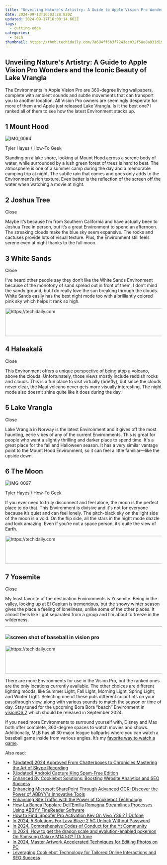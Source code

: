 ```yaml
---
title: "Unveiling Nature's Artistry: A Guide to Apple Vision Pro Wonders and the Iconic Beauty of Lake Vrangla"
date: 2024-09-13T16:03:28.820Z
updated: 2024-09-17T16:00:14.662Z
tags:
  - cutting-edge
categories:
  - tech
thumbnail: https://thmb.techidaily.com/7a684ff6b3f7243ec032f5ae8a931d190264bae1e112796613965ade353d6f1f.png
---
```


## Unveiling Nature's Artistry: A Guide to Apple Vision Pro Wonders and the Iconic Beauty of Lake Vrangla

The Environments in Apple Vision Pro are 360-degree living wallpapers, complete with ambient sounds and subtle movements that can transport you to another location. All Vision Pro owners are seemingly desperate for more of them and Apple just released Lake Vrangla. Is it the best one? I ranked all of them to see how the latest Environment stacks up.

## 1  Mount Hood 

![IMG_0094](https://static1.howtogeekimages.com/wordpress/wp-content/uploads/2024/07/img_0094.PNG) 

Tyler Hayes / How-To Geek

 Standing on a lake shore, looking at Mount Hood across a serene body of water, while surrounded by a lush green forest of trees is hard to beat. The atmosphere is one of a summer camp during the day and a memorable camping trip at night. The subtle rain that comes and goes only adds to the Environment’s rich texture. Even better is the reflection of the screen off the water when watching a movie at night.

## 2  Joshua Tree 

Close 

 Maybe it’s because I’m from Southern California and have actually been to Joshua Tree in person, but it’s a great Environment to spend an afternoon. The streaking clouds make the blue sky seem expansive. The rocks and cactuses provide lots of visual texture. Plus, the Environment still feels serene even at night thanks to the full moon.

## 3  White Sands 

Close 

 I’ve heard other people say they don’t like the White Sands Environment because of the monotony of sand spread out in front of them. I don’t mind the sandy ground, but I do really love the sun breaking through the clouds. White Sands easily has the best night mode too with a brilliantly colored pink sky which helps it rank so high.

<!-- affiliate ads begin -->
<a href="https://aidotcom.pxf.io/c/5597632/2129043/19576" target="_top" id="2129043">
  <img src="//a.impactradius-go.com/display-ad/19576-2129043" border="0" alt="https://techidaily.com" width="728" height="90"/>
</a>
<img height="0" width="0" src="https://aidotcom.pxf.io/i/5597632/2129043/19576" style="position:absolute;visibility:hidden;" border="0" />
<!-- affiliate ads end -->

## 4  Haleakalā 

Close 

 This Environment offers a unique perspective of being atop a volcano, above the clouds. Unfortunately, those views mostly include reddish rocks and clouds. This is a fun place to visit virtually (briefly), but since the clouds never clear, the Maui volcano never gets more visually interesting. The night mode also doesn’t shine quite like it does during the day.

## 5  Lake Vrangla 

Close 

 Lake Vrangla in Norway is the latest Environment and it gives off the most haunting, eerie vibes of any of the current Environments. This is great for people who want a slightly thrilling and darker place to spend time. It's a great place for the fall and Halloween season. It has a very similar vantage point to the Mount Hood Environment, so it can feel a little familiar—like the upside down.

## 6  The Moon 

![IMG_0097](https://static1.howtogeekimages.com/wordpress/wp-content/uploads/2024/07/img_0097.PNG) 

Tyler Hayes / How-To Geek

 If you ever need to truly disconnect and feel alone, the moon is the perfect place to do that. This Environment is divisive and it's not for everyone because it’s quiet and can feel lonely. The pitch-black sky on the light side of the moon is a void. On the flip side, all the stars in the night mode dazzle and look amazing. Even if you’re not a space person, it’s quite the view of Earth.

<!-- affiliate ads begin -->
<a href="https://appsumo.8odi.net/c/5597632/2137412/7443" target="_top" id="2137412">
  <img src="//a.impactradius-go.com/display-ad/7443-2137412" border="0" alt="https://techidaily.com" width="728" height="90"/>
</a>
<img height="0" width="0" src="https://appsumo.8odi.net/i/5597632/2137412/7443" style="position:absolute;visibility:hidden;" border="0" />
<!-- affiliate ads end -->

## 7  Yosemite 

Close 

 My least favorite of the destination Environments is Yosemite. Being in the valley, looking up at El Capitan is tremendous, but the snowy winter season gives the place a feeling of loneliness, unlike some of the other places. It almost feels like I got separated from a group and I’m about to freeze in the wilderness.

---

### ![screen shot of baseball in vision pro](https://static0.howtogeekimages.com/wordpress/wp-content/uploads/2024/06/img_0070.PNG) 

<!-- affiliate ads begin -->
<a href="https://ephamedtechinc.pxf.io/c/5597632/2137218/26400" target="_top" id="2137218">
  <img src="//a.impactradius-go.com/display-ad/26400-2137218" border="0" alt="https://techidaily.com" width="728" height="90"/>
</a>
<img height="0" width="0" src="https://ephamedtechinc.pxf.io/i/5597632/2137218/26400" style="position:absolute;visibility:hidden;" border="0" />
<!-- affiliate ads end -->

 There are more Environments for use in the Vision Pro, but the ranked ones are the only locations currently available. The other choices are different lighting moods, like Summer Light, Fall Light, Morning Light, Spring Light, and Winter Light. Selecting one of these puts different color tints on your passthrough view, along with various sounds to match the season or time of day. Stay tuned for the upcoming Bora Bora “beach” Environment in [visionOS 2](https://extra-hints.techidaily.com/new-comparative-analysis-of-ar-stickers-focusing-on-google/) which should be released in September 2024.

 If you need more Environments to surround yourself with, Disney and Max both offer complete, 360-degree spaces to watch movies and shows. Additionally, MLB has all 30 major league ballparks where you can watch a baseball game inside from various angles. It’s my [favorite way to watch a game](https://hardware-updates.techidaily.com/the-intel-310-cpu-proves-that-two-p-cores-can-pack-a-powerful-punch/).

<ins class="adsbygoogle"
     style="display:block"
     data-ad-format="autorelaxed"
     data-ad-client="ca-pub-7571918770474297"
     data-ad-slot="1223367746"></ins>

<ins class="adsbygoogle"
     style="display:block"
     data-ad-client="ca-pub-7571918770474297"
     data-ad-slot="8358498916"
     data-ad-format="auto"
     data-full-width-responsive="true"></ins>

<span class="atpl-alsoreadstyle">Also read:</span>
<div><ul>
<li><a href="https://screen-mirroring-recording.techidaily.com/updated-2024-approved-from-chatterboxes-to-chronicles-mastering-the-art-of-skype-recording/"><u>[Updated] 2024 Approved From Chatterboxes to Chronicles Mastering the Art of Skype Recording</u></a></li>
<li><a href="https://on-screen-recording.techidaily.com/updated-android-capture-king-spam-free-edition/"><u>[Updated] Android Capture King Spam-Free Edition</u></a></li>
<li><a href="https://some-tips.techidaily.com/enhanced-by-cookiebot-solutions-boosting-website-analytics-and-seo-success/"><u>Enhanced By Cookiebot Solutions: Boosting Website Analytics and SEO Success</u></a></li>
<li><a href="https://some-tips.techidaily.com/enhancing-microsoft-sharepoint-through-advanced-ocr-discover-the-power-of-abbyys-innovative-tools/"><u>Enhancing Microsoft SharePoint Through Advanced OCR: Discover the Power of ABBYY's Innovative Tools</u></a></li>
<li><a href="https://some-tips.techidaily.com/enhancing-site-traffic-with-the-power-of-cookiebot-technology/"><u>Enhancing Site Traffic with the Power of Cookiebot Technology</u></a></li>
<li><a href="https://some-tips.techidaily.com/how-la-banca-popolare-dellemilia-romagna-streamlines-processes-using-abbyy-finereader-software/"><u>How La Banca Popolare Dell'Emilia Romagna Streamlines Processes Using ABBYY FineReader Software</u></a></li>
<li><a href="https://fake-location.techidaily.com/how-to-find-ispoofer-pro-activation-key-on-vivo-y36i-drfone-by-drfone-virtual-android/"><u>How to Find iSpoofer Pro Activation Key On Vivo Y36i? | Dr.fone</u></a></li>
<li><a href="https://android-unlock.techidaily.com/in-2024-5-solutions-for-lava-blaze-2-5g-unlock-without-password-by-drfone-android/"><u>In 2024, 5 Solutions For Lava Blaze 2 5G Unlock Without Password</u></a></li>
<li><a href="https://youtube-videos.techidaily.com/in-2024-comprehensive-codes-of-conduct-for-the-yt-community/"><u>In 2024, Comprehensive Codes of Conduct for the Yt Community</u></a></li>
<li><a href="https://change-location.techidaily.com/in-2024-how-to-get-the-dragon-scale-and-evolution-enabled-pokemon-on-samsung-galaxy-m14-5g-drfone-by-drfone-virtual-android/"><u>In 2024, How to get the dragon scale and evolution-enabled pokemon On Samsung Galaxy M14 5G? | Dr.fone</u></a></li>
<li><a href="https://extra-skills.techidaily.com/in-2024-master-artwork-accelerated-techniques-for-editing-photos-on-pc/"><u>In 2024, Master Artwork Accelerated Techniques for Editing Photos on PC</u></a></li>
<li><a href="https://some-tips.techidaily.com/leveraging-cookiebot-technology-for-tailored-online-interactions-and-seo-success/"><u>Leveraging Cookiebot Technology for Tailored Online Interactions and SEO Success</u></a></li>
</ul></div>


